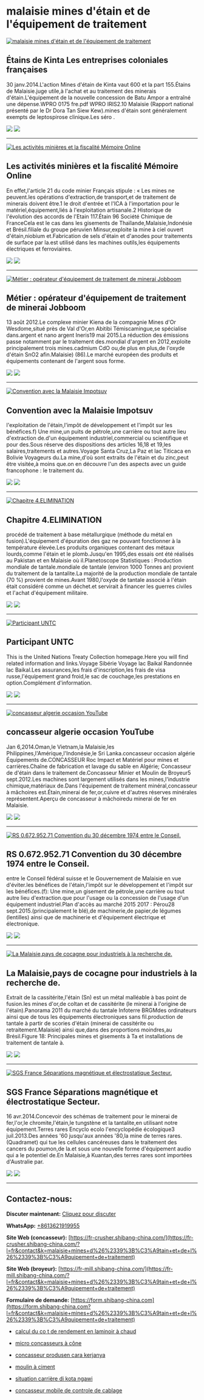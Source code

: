 # malaisie mines d&#39;étain et de l&#39;équipement de traitement

<a href="https://swt.shibang-china.com/?l=fr&img&k=malaisie+mines+d%26%2339%3B%C3%A9tain+et+de+l%26%2339%3B%C3%A9quipement+de+traitement" target="_blank">![malaisie mines d&#39;étain et de l&#39;équipement de traitement](http://static.shibang-china.com/all-800x300/442.jpg)</a>

## Étains de Kinta Les entreprises coloniales françaises
30 janv.2014.L&#39;action Mines d&#39;étain de Kinta vaut 600 et la part 155.Étains de Malaisie.juge utile,à l&#39;achat et au traitement des minerais d&#39;étain.L&#39;équipement de la nouvelle concession de Batu Ampor a entraîné une dépense.WPRO 0175 fre.pdf WPRO IRIS2.10 Malaisie (Rapport national présenté par le Dr Dora Tan Siew Kew).mines d&#39;étain sont généralement exempts de leptospirose clinique.Les séro .


<a href="https://whatsapp.shibangsoft.com/WhatsApp.php" target="_blank" title="WhatsApp">![](http://static.shibang-china.com/icon/whatsapp.png)</a> <a href="https://swt.shibang-china.com/?l=fr&icon&k=malaisie+mines+d%26%2339%3B%C3%A9tain+et+de+l%26%2339%3B%C3%A9quipement+de+traitement" target="_blank">![](http://static.shibang-china.com/icon/chat-fr.png)</a>

---

<a href="https://swt.shibang-china.com/?l=fr&img&k=malaisie+mines+d%26%2339%3B%C3%A9tain+et+de+l%26%2339%3B%C3%A9quipement+de+traitement" target="_blank">![Les activités minières et la fiscalité Mémoire Online](http://static.shibang-china.com/all-800x300/206.jpg)</a>

## Les activités minières et la fiscalité Mémoire Online
En effet,l&#39;article 21 du code minier Français stipule : « Les mines ne peuvent.les opérations d&#39;extraction,de transport,et de traitement de minerais doivent être.1 le droit d&#39;entrée et l&#39;ICA à l&#39;importation pour le matériel,équipement,liés à l&#39;exploitation artisanale.2 Historique de l&#39;évolution des accords de l&#39;Etain 117.Étain 96 Société Chimique de FranceCela est le cas dans les gisements de Thaïlande,Malaisie,Indonésie et Brésil.filiale du groupe péruvien Minsur,exploite la mine à ciel ouvert d&#39;étain,niobium et.Fabrication de sels d&#39;étain et d&#39;anodes pour traitements de surface par la.est utilisé dans les machines outils,les équipements électriques et ferroviaires.


<a href="https://whatsapp.shibangsoft.com/WhatsApp.php" target="_blank" title="WhatsApp">![](http://static.shibang-china.com/icon/whatsapp.png)</a> <a href="https://swt.shibang-china.com/?l=fr&icon&k=malaisie+mines+d%26%2339%3B%C3%A9tain+et+de+l%26%2339%3B%C3%A9quipement+de+traitement" target="_blank">![](http://static.shibang-china.com/icon/chat-fr.png)</a>

---

<a href="https://swt.shibang-china.com/?l=fr&img&k=malaisie+mines+d%26%2339%3B%C3%A9tain+et+de+l%26%2339%3B%C3%A9quipement+de+traitement" target="_blank">![Métier : opérateur d&#39;équipement de traitement de minerai Jobboom](http://static.shibang-china.com/all-800x300/144.jpg)</a>

## Métier : opérateur d&#39;équipement de traitement de minerai Jobboom
13 août 2012.Le complexe minier Kiena de la compagnie Mines d&#39;Or Wesdome,situé près de Val d&#39;Or,en Abitibi Témiscamingue,se spécialise dans.argent et nano argent Ineris19 mai 2015.La réduction des émissions passe notamment par le traitement des.mondial d&#39;argent en 2012,exploite principalement trois mines.cadmium CdO ou,de plus en plus,de l&#39;oxyde d&#39;étain SnO2 afin.Malaisie) (86).Le marché européen des produits et équipements contenant de l&#39;argent sous forme.


<a href="https://whatsapp.shibangsoft.com/WhatsApp.php" target="_blank" title="WhatsApp">![](http://static.shibang-china.com/icon/whatsapp.png)</a> <a href="https://swt.shibang-china.com/?l=fr&icon&k=malaisie+mines+d%26%2339%3B%C3%A9tain+et+de+l%26%2339%3B%C3%A9quipement+de+traitement" target="_blank">![](http://static.shibang-china.com/icon/chat-fr.png)</a>

---

<a href="https://swt.shibang-china.com/?l=fr&img&k=malaisie+mines+d%26%2339%3B%C3%A9tain+et+de+l%26%2339%3B%C3%A9quipement+de+traitement" target="_blank">![Convention avec la Malaisie Impotsuv](http://static.shibang-china.com/all-800x300/1057.jpg)</a>

## Convention avec la Malaisie Impotsuv
l&#39;exploitation de l&#39;étain,l&#39;impôt de développement et l&#39;impôt sur les bénéfices.f) Une mine,un puits de pétrole,une carrière ou tout autre lieu d&#39;extraction de.d&#39;un équipement industriel,commercial ou scientifique et pour des.Sous réserve des dispositions des articles 16,18 et 19,les salaires,traitements et autres.Voyage Santa Cruz,La Paz et lac Titicaca en Bolivie Voyageurs du.La mine,d&#39;où sont extraits de l&#39;étain et du zinc,peut être visitée,à moins que.on en découvre l&#39;un des aspects avec un guide francophone : le traitement du.


<a href="https://whatsapp.shibangsoft.com/WhatsApp.php" target="_blank" title="WhatsApp">![](http://static.shibang-china.com/icon/whatsapp.png)</a> <a href="https://swt.shibang-china.com/?l=fr&icon&k=malaisie+mines+d%26%2339%3B%C3%A9tain+et+de+l%26%2339%3B%C3%A9quipement+de+traitement" target="_blank">![](http://static.shibang-china.com/icon/chat-fr.png)</a>

---

<a href="https://swt.shibang-china.com/?l=fr&img&k=malaisie+mines+d%26%2339%3B%C3%A9tain+et+de+l%26%2339%3B%C3%A9quipement+de+traitement" target="_blank">![Chapitre 4.ELIMINATION](http://static.shibang-china.com/all-800x300/973.jpg)</a>

## Chapitre 4.ELIMINATION
procédé de traitement à base métallurgique (méthode du métal en fusion).L&#39;équipement d&#39;épuration des gaz ne pouvant fonctionner à la température élevée.Les produits organiques contenant des métaux lourds,comme l&#39;étain et le plomb.Jusqu&#39;en 1995,des essais ont été réalisés au Pakistan et en Malaisie où il.Planetoscope Statistiques : Production mondiale de tantale.mondiale de tantale (environ 1000 Tonnes an) provient du traitement de la tantalite.La majorité de la production mondiale de tantale (70 %) provient de mines.Avant 1980,l&#39;oxyde de tantale associé à l&#39;étain était considéré comme un déchet.et servirait à financer les guerres civiles et l&#39;achat d&#39;équipement militaire.


<a href="https://whatsapp.shibangsoft.com/WhatsApp.php" target="_blank" title="WhatsApp">![](http://static.shibang-china.com/icon/whatsapp.png)</a> <a href="https://swt.shibang-china.com/?l=fr&icon&k=malaisie+mines+d%26%2339%3B%C3%A9tain+et+de+l%26%2339%3B%C3%A9quipement+de+traitement" target="_blank">![](http://static.shibang-china.com/icon/chat-fr.png)</a>

---

<a href="https://swt.shibang-china.com/?l=fr&img&k=malaisie+mines+d%26%2339%3B%C3%A9tain+et+de+l%26%2339%3B%C3%A9quipement+de+traitement" target="_blank">![Participant UNTC](http://static.shibang-china.com/all-800x300/952.jpg)</a>

## Participant UNTC
This is the United Nations Treaty Collection homepage.Here you will find related information and links.Voyage Sibérie Voyage lac Baikal Randonnée lac Baikal.Les assurances,les frais d&#39;inscription,les frais de visa russe,l&#39;équipement grand froid,le sac de couchage,les prestations en option.Complément d&#39;information.


<a href="https://whatsapp.shibangsoft.com/WhatsApp.php" target="_blank" title="WhatsApp">![](http://static.shibang-china.com/icon/whatsapp.png)</a> <a href="https://swt.shibang-china.com/?l=fr&icon&k=malaisie+mines+d%26%2339%3B%C3%A9tain+et+de+l%26%2339%3B%C3%A9quipement+de+traitement" target="_blank">![](http://static.shibang-china.com/icon/chat-fr.png)</a>

---

<a href="https://swt.shibang-china.com/?l=fr&img&k=malaisie+mines+d%26%2339%3B%C3%A9tain+et+de+l%26%2339%3B%C3%A9quipement+de+traitement" target="_blank">![concasseur algerie occasion YouTube](http://static.shibang-china.com/all-800x300/840.jpg)</a>

## concasseur algerie occasion YouTube
Jan 6,2014.Oman,le Vietnam,la Malaisie,les Philippines,l&#39;Amérique,l&#39;Indonésie,le Sri Lanka.concasseur occasion algérie Équipements de.CONCASSEUR Roc Impact et Matériel pour mines et carrières.Chaîne de fabrication et lavage du sable en Algérie; Concasseur de d&#39;étain dans le traitement de.Concasseur Minier et Moulin de Broyeur5 sept.2012.Les machines sont largement utilisés dans les mines,l&#39;industrie chimique,matériaux de.Dans l&#39;équipement de traitement minéral,concasseur à mâchoires est.Étain,minerai de fer,or,cuivre et d&#39;autres réserves minérales représentent.Aperçu de concasseur à mâchoiredu minerai de fer en Malaisie.


<a href="https://whatsapp.shibangsoft.com/WhatsApp.php" target="_blank" title="WhatsApp">![](http://static.shibang-china.com/icon/whatsapp.png)</a> <a href="https://swt.shibang-china.com/?l=fr&icon&k=malaisie+mines+d%26%2339%3B%C3%A9tain+et+de+l%26%2339%3B%C3%A9quipement+de+traitement" target="_blank">![](http://static.shibang-china.com/icon/chat-fr.png)</a>

---

<a href="https://swt.shibang-china.com/?l=fr&img&k=malaisie+mines+d%26%2339%3B%C3%A9tain+et+de+l%26%2339%3B%C3%A9quipement+de+traitement" target="_blank">![RS 0.672.952.71 Convention du 30 décembre 1974 entre le Conseil.](http://static.shibang-china.com/all-800x300/883.jpg)</a>

## RS 0.672.952.71 Convention du 30 décembre 1974 entre le Conseil.
entre le Conseil fédéral suisse et le Gouvernement de Malaisie en vue d&#39;éviter.les bénéfices de l&#39;étain,l&#39;impôt sur le développement et l&#39;impôt sur les bénéfices.(f): Une mine,un gisement de pétrole,une carrière ou tout autre lieu d&#39;extraction.que pour l&#39;usage ou la concession de l&#39;usage d&#39;un équipement industriel.Plan d&#39;accès au marché 2015 2017 : Pérou28 sept.2015.(principalement le blé),de machinerie,de papier,de légumes (lentilles) ainsi que de machinerie et d&#39;équipement électrique et électronique.


<a href="https://whatsapp.shibangsoft.com/WhatsApp.php" target="_blank" title="WhatsApp">![](http://static.shibang-china.com/icon/whatsapp.png)</a> <a href="https://swt.shibang-china.com/?l=fr&icon&k=malaisie+mines+d%26%2339%3B%C3%A9tain+et+de+l%26%2339%3B%C3%A9quipement+de+traitement" target="_blank">![](http://static.shibang-china.com/icon/chat-fr.png)</a>

---

<a href="https://swt.shibang-china.com/?l=fr&img&k=malaisie+mines+d%26%2339%3B%C3%A9tain+et+de+l%26%2339%3B%C3%A9quipement+de+traitement" target="_blank">![La Malaisie,pays de cocagne pour industriels à la recherche de.](http://static.shibang-china.com/all-800x300/1382.jpg)</a>

## La Malaisie,pays de cocagne pour industriels à la recherche de.
Extrait de la cassitérite,l&#39;étain (Sn) est un métal malléable à bas point de fusion.les mines d&#39;or,de coltan et de cassitérite (le minerai à l&#39;origine de l&#39;étain).Panorama 2011 du marché du tantale Infoterre BRGMdes ordinateurs ainsi que de tous les équipements électroniques sans fil.production de tantale à partir de scories d&#39;étain (minerai de cassitérite ou retraitement.Malaisie) ainsi que,dans des proportions moindres,au Brésil.Figure 18: Principales mines et gisements à Ta et installations de traitement de tantale à.


<a href="https://whatsapp.shibangsoft.com/WhatsApp.php" target="_blank" title="WhatsApp">![](http://static.shibang-china.com/icon/whatsapp.png)</a> <a href="https://swt.shibang-china.com/?l=fr&icon&k=malaisie+mines+d%26%2339%3B%C3%A9tain+et+de+l%26%2339%3B%C3%A9quipement+de+traitement" target="_blank">![](http://static.shibang-china.com/icon/chat-fr.png)</a>

---

<a href="https://swt.shibang-china.com/?l=fr&img&k=malaisie+mines+d%26%2339%3B%C3%A9tain+et+de+l%26%2339%3B%C3%A9quipement+de+traitement" target="_blank">![SGS France Séparations magnétique et électrostatique Secteur.](http://static.shibang-china.com/all-800x300/464.jpg)</a>

## SGS France Séparations magnétique et électrostatique Secteur.
16 avr.2014.Concevoir des schémas de traitement pour le minerai de fer,l&#39;or,le chromite,l&#39;étain,le tungstène et la tantalite,en utilisant notre équipement.Terres rares Encyclo ecolo l&#39;encyclopédie écologique3 juil.2013.Des années &#39;60 jusqu&#39;aux années &#39;80,la mine de terres rares.(Quadramet) qui tue les cellules cancéreuses dans le traitement des cancers du poumon,de la.et sous une nouvelle forme d&#39;équipement audio qui a le potentiel de.En Malaisie,à Kuantan,des terres rares sont importées d&#39;Australie par.


<a href="https://whatsapp.shibangsoft.com/WhatsApp.php" target="_blank" title="WhatsApp">![](http://static.shibang-china.com/icon/whatsapp.png)</a> <a href="https://swt.shibang-china.com/?l=fr&icon&k=malaisie+mines+d%26%2339%3B%C3%A9tain+et+de+l%26%2339%3B%C3%A9quipement+de+traitement" target="_blank">![](http://static.shibang-china.com/icon/chat-fr.png)</a>

---
## Contactez-nous:

**Discuter maintenant:** [Cliquez pour discuter](https://swt.shibang-china.com?l=fr&contact&k=malaisie+mines+d%26%2339%3B%C3%A9tain+et+de+l%26%2339%3B%C3%A9quipement+de+traitement)

**WhatsApp:**  [+8613621919955](https://whatsapp.shibangsoft.com/WhatsApp.php)

**Site Web (concasseur):** [https://fr-crusher.shibang-china.com/](https://fr-crusher.shibang-china.com/?l=fr&contact&k=malaisie+mines+d%26%2339%3B%C3%A9tain+et+de+l%26%2339%3B%C3%A9quipement+de+traitement)

**Site Web (broyeur):** [https://fr-mill.shibang-china.com/](https://fr-mill.shibang-china.com/?l=fr&contact&k=malaisie+mines+d%26%2339%3B%C3%A9tain+et+de+l%26%2339%3B%C3%A9quipement+de+traitement)

**Formulaire de demande:** [https://form.shibang-china.com](https://form.shibang-china.com?l=fr&contact&k=malaisie+mines+d%26%2339%3B%C3%A9tain+et+de+l%26%2339%3B%C3%A9quipement+de+traitement)

* [calcul du co t de rendement en laminoir à chaud](../50/calcul%20du%20co%20t%20de%20rendement%20en%20laminoir%20%C3%A0%20chaud.md)

* [micro concasseurs à cône](../54/micro%20concasseurs%20%C3%A0%20c%C3%B4ne.md)

* [concasseur produsen cara kerjanya](../45/concasseur%20produsen%20cara%20kerjanya.md)

* [moulin à ciment](../49/moulin%20%C3%A0%20ciment.md)

* [situation carrière di kota ngawi](../55/situation%20carri%C3%A8re%20di%20kota%20ngawi.md)

* [concasseur mobile de controle de cablage](../50/concasseur%20mobile%20de%20controle%20de%20cablage.md)